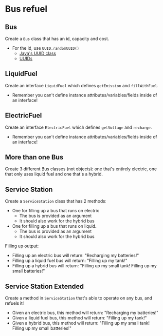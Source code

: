 # Bus refuel

## Bus

Create a `Bus` class that has an id, capacity and cost.
- For the id, use `UUID.randomUUID()`
    - [Java's UUID class](https://docs.oracle.com/en/java/javase/12/docs/api/java.base/java/util/UUID.html)
    - [UUIDs](https://en.wikipedia.org/wiki/Universally_unique_identifier)

## LiquidFuel

Create an interface `LiquidFuel` which defines `getEmission` and `fillWithFuel`.
- Remember you can't define instance attributes/variables/fields inside of an interface!

## ElectricFuel 
Create an interface `ElectricFuel` which defines `getVoltage` and `recharge`.
- Remember you can't define instance attributes/variables/fields inside of an interface!

## More than one Bus
Create 3 different Bus classes (not objects): one that's entirely electric, 
one that only uses liquid fuel and one that's a hybrid.

## Service Station

Create a `ServiceStation` class that has 2 methods:
- One for filling up a bus that runs on electric
    - The bus is provided as an argument
    - It should also work for the hybrid bus
- One for filling up a bus that runs on liquid.
    - The bus is provided as an argument
    - It should also work for the hybrid bus

Filling up output:    
- Filling up an electric bus will return: "Recharging my batteries!"
- Filling up a liquid fuel bus will return: "Filling up my tank!"
- Filling up a hybrid bus will return: "Filling up my small tank! Filling up my small batteries!"

## Service Station Extended

Create a method in `ServiceStation` that's able to operate on any bus, and refuels it!

- Given an electric bus, this method will return: "Recharging my batteries!"
- Given a liquid fuel bus, this method will return: "Filling up my tank!"
- Given a hybrid bus, this method will return: "Filling up my small tank! Filling up my small batteries!"
